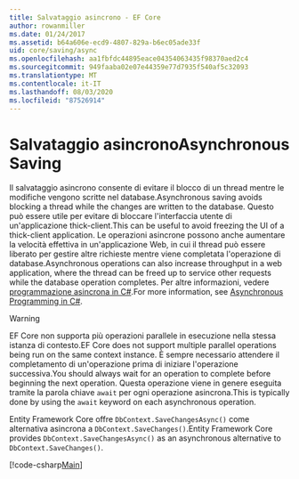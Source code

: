 ```yaml
---
title: Salvataggio asincrono - EF Core
author: rowanmiller
ms.date: 01/24/2017
ms.assetid: b64a606e-ecd9-4807-829a-b6ec05ade33f
uid: core/saving/async
ms.openlocfilehash: aa1fbfdc44895eace04354063435f98370aed2c4
ms.sourcegitcommit: 949faaba02e07e44359e77d7935f540af5c32093
ms.translationtype: MT
ms.contentlocale: it-IT
ms.lasthandoff: 08/03/2020
ms.locfileid: "87526914"
---
```

# <a name="asynchronous-saving"></a><span data-ttu-id="654e8-102">Salvataggio asincrono</span><span class="sxs-lookup"><span data-stu-id="654e8-102">Asynchronous Saving</span></span>

<span data-ttu-id="654e8-103">Il salvataggio asincrono consente di evitare il blocco di un thread mentre le modifiche vengono scritte nel database.</span><span class="sxs-lookup"><span data-stu-id="654e8-103">Asynchronous saving avoids blocking a thread while the changes are written to the database.</span></span> <span data-ttu-id="654e8-104">Questo può essere utile per evitare di bloccare l'interfaccia utente di un'applicazione thick-client.</span><span class="sxs-lookup"><span data-stu-id="654e8-104">This can be useful to avoid freezing the UI of a thick-client application.</span></span> <span data-ttu-id="654e8-105">Le operazioni asincrone possono anche aumentare la velocità effettiva in un'applicazione Web, in cui il thread può essere liberato per gestire altre richieste mentre viene completata l'operazione di database.</span><span class="sxs-lookup"><span data-stu-id="654e8-105">Asynchronous operations can also increase throughput in a web application, where the thread can be freed up to service other requests while the database operation completes.</span></span> <span data-ttu-id="654e8-106">Per altre informazioni, vedere [programmazione asincrona in C#](/dotnet/csharp/async).</span><span class="sxs-lookup"><span data-stu-id="654e8-106">For more information, see [Asynchronous Programming in C#](/dotnet/csharp/async).</span></span>

> [!WARNING]  
> <span data-ttu-id="654e8-107">EF Core non supporta più operazioni parallele in esecuzione nella stessa istanza di contesto.</span><span class="sxs-lookup"><span data-stu-id="654e8-107">EF Core does not support multiple parallel operations being run on the same context instance.</span></span> <span data-ttu-id="654e8-108">È sempre necessario attendere il completamento di un'operazione prima di iniziare l'operazione successiva.</span><span class="sxs-lookup"><span data-stu-id="654e8-108">You should always wait for an operation to complete before beginning the next operation.</span></span> <span data-ttu-id="654e8-109">Questa operazione viene in genere eseguita tramite la parola chiave `await` per ogni operazione asincrona.</span><span class="sxs-lookup"><span data-stu-id="654e8-109">This is typically done by using the `await` keyword on each asynchronous operation.</span></span>

<span data-ttu-id="654e8-110">Entity Framework Core offre `DbContext.SaveChangesAsync()` come alternativa asincrona a `DbContext.SaveChanges()`.</span><span class="sxs-lookup"><span data-stu-id="654e8-110">Entity Framework Core provides `DbContext.SaveChangesAsync()` as an asynchronous alternative to `DbContext.SaveChanges()`.</span></span>

[!code-csharp[Main](../../../samples/core/Saving/Async/Sample.cs#Sample)]
